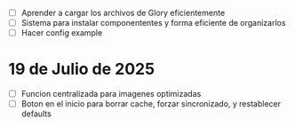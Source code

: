 - [ ] Aprender a cargar los archivos de Glory eficientemente
- [ ] Sistema para instalar componententes y forma eficiente de organizarlos
- [ ] Hacer config example

# 19 de Julio de 2025

- [ ] Funcion centralizada para imagenes optimizadas
- [ ] Boton en el inicio para borrar cache, forzar sincronizado, y restablecer defaults